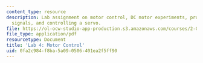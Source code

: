 ```yaml
---
content_type: resource
description: Lab assignment on motor control, DC motor experiments, processing encoder
  signals, and controlling a servo.
file: https://ol-ocw-studio-app-production.s3.amazonaws.com/courses/2-017j-design-of-electromechanical-robotic-systems-fall-2009/0fa2c984f8ba5a090506401ea2f5ff90_MIT2_017JF09_slides4.pdf
file_type: application/pdf
resourcetype: Document
title: 'Lab 4: Motor Control'
uid: 0fa2c984-f8ba-5a09-0506-401ea2f5ff90
---
```

